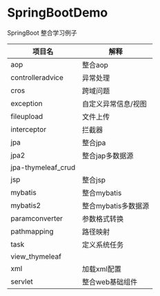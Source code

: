 # SpringBootDemo
SpringBoot 整合学习例子

| 项目名             | 解释                |
| ------------------ | ------------------- |
| aop                | 整合aop             |
| controlleradvice   | 异常处理            |
| cros               | 跨域问题            |
| exception          | 自定义异常信息/视图 |
| fileupload         | 文件上传            |
| interceptor        | 拦截器              |
| jpa                | 整合jpa             |
| jpa2               | 整合jap多数据源     |
| jpa-thymeleaf_crud |                     |
| jsp                | 整合jsp             |
| mybatis            | 整合mybatis         |
| mybatis2           | 整合mybatis多数据源 |
| paramconverter     | 参数格式转换        |
| pathmapping        | 路径映射            |
| task               | 定义系统任务        |
| view_thymeleaf     |                     |
| xml                | 加载xml配置         |
| servlet            | 整合web基础组件     |



